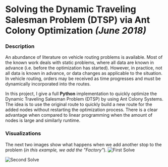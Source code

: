 # Solving the Dynamic Traveling Salesman Problem (DTSP) via Ant Colony Optimization  _(June 2018)_

### Description
An abundance of literature on vehicle routing problems is available.  Most of the known work deals with static problems, where all data are known in advance (i.e. before the optimization has started). However, in practice, not all data is known in advance, or data changes as applicable to the situation.  In vehicle routing, orders may be received as time progresses and must be dynamically incorporated into the routes.

In this project, I give a full **Python** implementation to quickly optimize the Dynamic Traveling Salesman Problem (DTSP)  by using Ant Colony Systems.  The idea is to use the original route to quickly build a new route for the added nodes without restarting the optimization process.  There is a clear advantage when compared to linear programming when the amount of nodes is large and similarly runtime.

### Visualizations
The next two images show what happens when we add another stop to the problem (_in this example, we add the "Factory"_).
![First Solve](https://github.com/addejans/Dynamic-TSP/blob/master/Screenshots/Ant%20Colony%20System_tour-test1-1.png)

![Second Solve](https://github.com/addejans/Dynamic-TSP/blob/master/Screenshots/Ant%20Colony%20System_tour-test1-2.png)
